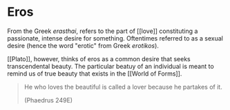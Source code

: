 # Eros
From the Greek *erasthai*, refers to the part of [[love]] constituting a passionate, intense desire for something. Oftentimes referred to as a sexual desire (hence the word "erotic" from Greek *erotikos*).

[[Plato]], however, thinks of eros as a common desire that seeks transcendental beauty. The particular beatuy of an individual is meant to remind us of true beauty that exists in the [[World of Forms]].

> He who loves the beautiful is called a lover because he partakes of it.
> 
> (Phaedrus 249E)